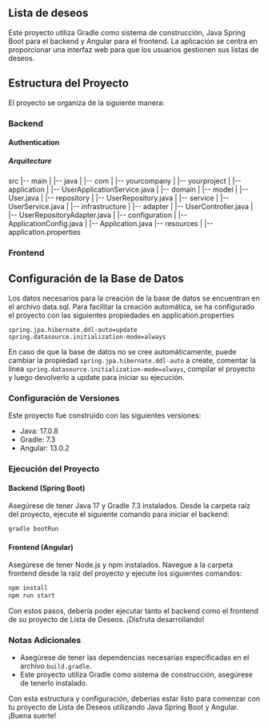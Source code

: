 ## Lista de deseos
Este proyecto utiliza Gradle como sistema de construcción, Java Spring Boot para el backend y Angular para el frontend. La aplicación se centra en proporcionar una interfaz web para que los usuarios gestionen sus listas de deseos.

## Estructura del Proyecto
El proyecto se organiza de la siguiente manera:

### Backend
#### Authentication
##### Arquitecture
src
|-- main
|   |-- java
|       |-- com
|           |-- yourcompany
|               |-- yourproject
|                   |-- application
|                       |-- UserApplicationService.java
|                   |-- domain
|                       |-- model
|                           |-- User.java
|                       |-- repository
|                           |-- UserRepository.java
|                       |-- service
|                           |-- UserService.java
|                   |-- infrastructure
|                       |-- adapter
|                           |-- UserController.java
|                           |-- UserRepositoryAdapter.java
|                       |-- configuration
|                           |-- ApplicationConfig.java
|                   |-- Application.java
|-- resources
|   |-- application.properties

### Frontend

## Configuración de la Base de Datos
Los datos necesarios para la creación de la base de datos se encuentran en el archivo data.sql. Para facilitar la creación automática, se ha configurado el proyecto con las siguientes propiedades en application.properties
```properties
spring.jpa.hibernate.ddl-auto=update
spring.datasource.initialization-mode=always
```
En caso de que la base de datos no se cree automáticamente, puede cambiar la propiedad `spring.jpa.hibernate.ddl-auto` a create, comentar la línea `spring.datasource.initialization-mode=always`, compilar el proyecto y luego devolverlo a update para iniciar su ejecución.

### Configuración de Versiones
Este proyecto fue construido con las siguientes versiones:

- Java: 17.0.8
- Gradle: 7.3
- Angular: 13.0.2

### Ejecución del Proyecto
#### Backend (Spring Boot)
Asegúrese de tener Java 17 y Gradle 7.3 instalados. Desde la carpeta raíz del proyecto, ejecute el siguiente comando para iniciar el backend:
```bash
gradle bootRun
```

#### Frontend (Angular)
Asegúrese de tener Node.js y npm instalados. Navegue a la carpeta frontend desde la raíz del proyecto y ejecute los siguientes comandos:
```bash
npm install
npm run start
```
Con estos pasos, debería poder ejecutar tanto el backend como el frontend de su proyecto de Lista de Deseos. ¡Disfruta desarrollando!

### Notas Adicionales
- Asegúrese de tener las dependencias necesarias especificadas en el archivo `build.gradle`.
- Este proyecto utiliza Gradle como sistema de construcción, asegúrese de tenerlo instalado.

Con esta estructura y configuración, deberías estar listo para comenzar con tu proyecto de Lista de Deseos utilizando Java Spring Boot y Angular. ¡Buena suerte!